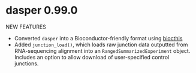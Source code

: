 # dasper 0.99.0

NEW FEATURES

* Converted `dasper` into a Bioconductor-friendly format using [biocthis](https://lcolladotor.github.io/biocthis/)
* Added `junction_load()`, which loads raw junction data outputted from RNA-sequencing alignment into an `RangedSummarizedExperiment` object. Includes an option to allow download of user-specified control junctions. 


